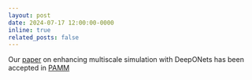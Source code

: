 ```yaml
---
layout: post
date: 2024-07-17 12:00:00-0000
inline: true
related_posts: false
---
```


Our [paper](https://arxiv.org/abs/2405.13759) on enhancing multiscale simulation with DeepONets has been accepted in [PAMM](https://onlinelibrary.wiley.com/journal/16177061)
